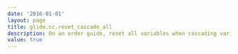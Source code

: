 ```yaml
---
date: '2016-01-01'
layout: page
title: glide.sc.reset_cascade_all
description: On an order guide, reset all variables when cascading variables or assigned variable values are reset on an item after a user goes back using the "describe needs" button
value: true
---
```


